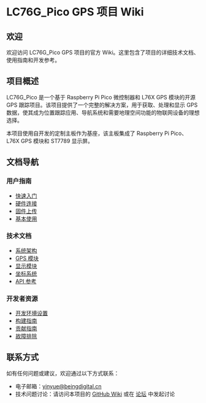 # LC76G_Pico GPS 项目 Wiki

## 欢迎

欢迎访问 LC76G_Pico GPS 项目的官方 Wiki。这里包含了项目的详细技术文档、使用指南和开发参考。

## 项目概述

LC76G_Pico 是一个基于 Raspberry Pi Pico 微控制器和 L76X GPS 模块的开源 GPS 跟踪项目。该项目提供了一个完整的解决方案，用于获取、处理和显示 GPS 数据，使其成为位置跟踪应用、导航系统和需要地理空间功能的物联网设备的理想选择。

本项目使用自开发的定制主板作为基座，该主板集成了 Raspberry Pi Pico、L76X GPS 模块和 ST7789 显示屏。

## 文档导航

### 用户指南
- [快速入门](quick-start)
- [硬件连接](hardware-connection)
- [固件上传](firmware-upload)
- [基本使用](basic-usage)

### 技术文档
- [系统架构](system-architecture)
- [GPS 模块](gps-module)
- [显示模块](display-module)
- [坐标系统](coordinate-systems)
- [API 参考](api-reference)

### 开发者资源
- [开发环境设置](development-setup)
- [构建指南](build-guide)
- [贡献指南](contributing)
- [故障排除](troubleshooting)

## 联系方式

如有任何问题或建议，欢迎通过以下方式联系：

- 电子邮箱：yinyue@beingdigital.cn
- 技术问题讨论：请访问本项目的 [GitHub Wiki](https://github.com/musicaJack/LC76G_Pico/wiki) 或在 [论坛](https://github.com/musicaJack/LC76G_Pico/discussions) 中发起讨论 